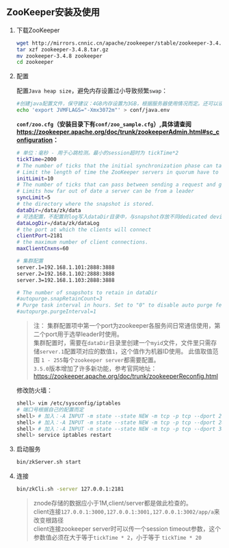 ## ZooKeeper安装及使用

1. 下载ZooKeeper

	```bash
	wget http://mirrors.cnnic.cn/apache/zookeeper/stable/zookeeper-3.4.8.tar.gz
	tar xzf zookeeper-3.4.8.tar.gz
	mv zookeeper-3.4.8 zookeeper
	cd zookeeper
	```

2. 配置

	配置`Java heap size`，避免内存设置过小导致频繁`swap`：
	
	```bash
	#创建java配置文件，保守建议：4GB内存设置为3GB，根据服务器使用情况而定。还可以设置其他的Java参数。
	echo 'export JVMFLAGS="-Xmx3072m"' > conf/java.env
	```
	
	**`conf/zoo.cfg`（安装目录下有`conf/zoo_sample.cfg`）,具体请查阅<https://zookeeper.apache.org/doc/trunk/zookeeperAdmin.html#sc_configuration>：**
	
	```bash
	# 单位：毫秒 - 用于心跳检测。最小的session超时为 tickTime*2
	tickTime=2000
	# The number of ticks that the initial synchronization phase can take.
	# Limit the length of time the ZooKeeper servers in quorum have to connect to a leader
	initLimit=10
	# The number of ticks that can pass between sending a request and getting an acknowledgement.
	# Limits how far out of date a server can be from a leader
	syncLimit=5
	# the directory where the snapshot is stored.
	dataDir=/data/zk/data
	# 可选配置，不配置则log写入dataDir目录中，与snapshot存放不同dedicated device会提高性能。
	dataLogDir=/data/zk/dataLog
	# the port at which the clients will connect
	clientPort=2181
	# the maximum number of client connections.
	maxClientCnxns=60
	
	# 集群配置
	server.1=192.168.1.101:2888:3888
	server.2=192.168.1.102:2888:3888
	server.3=192.168.1.103:2888:3888
	
	# The number of snapshots to retain in dataDir
	#autopurge.snapRetainCount=3
	# Purge task interval in hours. Set to "0" to disable auto purge feature
	#autopurge.purgeInterval=1
	```

	> 注： 集群配置项中第一个port为zookeeper各服务间日常通信使用，第二个port用于选举leader时使用。  
	>	集群配置时，需要在`dataDir`目录里创建一个`myid`文件，文件里只需存储`server.1`配置项对应的数值`1`，这个值作为机器ID使用。
		此值取值范围 `1 - 255`每个`zookeeper server`都需要配置。  
	> `3.5.0`版本增加了许多新功能，参考官网地址：<https://zookeeper.apache.org/doc/trunk/zookeeperReconfig.html>
	
	修改防火墙：
	
	```bash
	shell> vim /etc/sysconfig/iptables
	# 端口号根据自己的配置而定
	shell> # 加入：-A INPUT -m state --state NEW -m tcp -p tcp --dport 2181 -j ACCEPT
	shell> # 加入：-A INPUT -m state --state NEW -m tcp -p tcp --dport 2888 -j ACCEPT
	shell> # 加入：-A INPUT -m state --state NEW -m tcp -p tcp --dport 3888 -j ACCEPT
	shell> service iptables restart
	```

3. 启动服务

	```bash
	bin/zkServer.sh start
	```

4. 连接

	```bash
	bin/zkCli.sh -server 127.0.0.1:2181
	```

	> znode存储的数据应小于1M,client/server都是做此检查的。  
	  client连接`127.0.0.1:3000,127.0.0.1:3001,127.0.0.1:3002/app/a`来改变根路径  
      client连接zookeeper server时可以传一个session timeout参数，这个参数值必须在大于等于`tickTime * 2`，小于等于 `tickTime * 20`  

